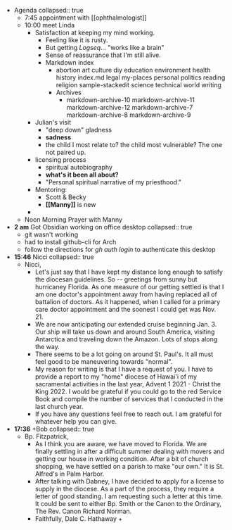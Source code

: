 - Agenda
  collapsed:: true
	- 7:45 appointment with [[ophthalmologist]]
	- 10:00 meet Linda
		- Satisfaction at keeping my mind working.
			- Feeling like it is rusty.
			- But getting *Logseq*... "works like a brain"
			- Sense of reassurance that I'm still alive.
			- Markdown index
				- abortion
				  art
				  culture
				  diy
				  education
				  environment
				  health
				  history
				  index.md
				  legal
				  my-places
				  personal
				  politics
				  reading
				  religion
				  sample-stackedit
				  science
				  technical
				  world
				  writing
				- Archives
					- markdown-archive-10
					  markdown-archive-11
					  markdown-archive-12
					  markdown-archive-7
					  markdown-archive-8
					  markdown-archive-9
		- Julian's visit
			- "deep down" gladness
			- **sadness**
			- the child I most relate to? the child most vulnerable? The one not paired up.
		- licensing process
			- spiritual autobiography
			- **what's it been all about?**
			- "Personal spiritual narrative of my priesthood."
		- Mentoring:
			- Scott & Becky
			- **[[Manny]]** is new
		-
	- Noon Morning Prayer with Manny
- **2 am** Got Obsidian working on office desktop
  collapsed:: true
	- git wasn't working
	- had to install github-cli  for Arch
	- follow the directions for *gh auth login* to authenticate this desktop
- **15:46**  Nicci
  collapsed:: true
	- Nicci,
		- Let's just say that I have kept my distance long enough to satisfy the diocesan guidelines. So -- greetings from sunny but hurricaney Florida. As one measure of our getting settled is that I am one doctor's appointment away from having replaced all of  battalion of doctors. As it happened, when I called for a primary care doctor appointment and the soonest I could get was Nov. 21.
		- We are now anticipating our extended cruise beginning Jan. 3. Our ship will take us down and around South America, visiting Antarctica and traveling down the Amazon. Lots of stops along the way.
		- There seems to be a lot going on around St. Paul's. It all must feel good to be maneuvering towards "normal".
		- My reason for writing is that I have a request of you. I have to provide a report to my "home" diocese of Hawai'i of my sacramental activities in the last year, Advent 1 2021 - Christ the King 2022. I would be grateful if you could go to the red Service Book and compile the number of services that I conducted in the last church year.
		- If you have any questions feel free to reach out. I am grateful for whatever help you can give.
- **17:36** +Bob
  collapsed:: true
	- Bp. Fitzpatrick,
		- As I think you are aware, we have moved to Florida. We are finally settling in after a difficult summer dealing with movers and getting our house in working condition. After a bit of church shopping, we have settled on a parish to make "our own." It is St. Alfred's in Palm Harbor.
		- After talking with Dabney, I have decided to apply for a license to supply in the diocese. As a part of the process, they require a letter of good standing. I am requesting such a letter at this time. It could be sent to either Bp. Smith or the Canon to the Ordinary, The Rev. Canon Richard Norman.
		- Faithfully,
		  Dale C. Hathaway +